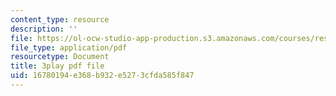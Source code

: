 ```yaml
---
content_type: resource
description: ''
file: https://ol-ocw-studio-app-production.s3.amazonaws.com/courses/res-6-008-digital-signal-processing-spring-2011/16780194e368b932e5273cfda585f847_rkvEM5Y3N60.pdf
file_type: application/pdf
resourcetype: Document
title: 3play pdf file
uid: 16780194-e368-b932-e527-3cfda585f847
---
```

